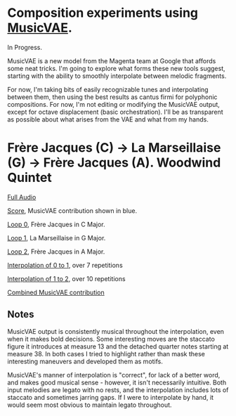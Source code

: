 # Composition experiments using [MusicVAE](https://magenta.tensorflow.org/music-vae).  
In Progress. 

MusicVAE is a new model from the Magenta team at Google that affords some neat tricks. I'm going to explore what forms these new tools suggest, starting with the ability to smoothly interpolate between melodic fragments. 

For now, I'm taking bits of easily recognizable tunes and interpolating between them, then using the best results as cantus firmi for polyphonic compositions. For now, I'm not editing or modifying the MusicVAE output, except for octave displacement (basic orchestration). I'll be as transparent as possible about what arises from the VAE and what from my hands.



# Frère Jacques (C) -> La Marseillaise (G) -> Frère Jacques (A). Woodwind Quintet

[Full Audio](https://dfilipczak.github.io/keyframes/audio/1/keyframes1.wav)

[Score](https://dfilipczak.github.io/keyframes/scores/keyframes1.pdf), MusicVAE contribution shown in blue.


[Loop 0](https://dfilipczak.github.io/keyframes/audio/1/0.wav), Frère Jacques in C Major.

[Loop 1](https://dfilipczak.github.io/keyframes/audio/1/1.wav), La Marseillaise in G Major.

[Loop 2](https://dfilipczak.github.io/keyframes/audio/1/2.wav), Frère Jacques in A Major.

[Interpolation of 0 to 1](https://dfilipczak.github.io/keyframes/audio/1/0to1.wav), over 7 repetitions

[Interpolation of 1 to 2](https://dfilipczak.github.io/keyframes/audio/1/1to2.wav), over 10 repetitions

[Combined MusicVAE contribution](https://dfilipczak.github.io/keyframes/audio/1/0to2.wav)

## Notes

MusicVAE output is consistently musical throughout the interpolation, even when it makes bold decisions. Some interesting moves are the staccato figure it introduces at measure 13 and the detached quarter notes starting at measure 38. In both cases I tried to highlight rather than mask these interesting maneuvers and developed them as motifs. 

MusicVAE's manner of interpolation is "correct", for lack of a better word, and makes good musical sense - however, it isn't necessarily intuitive. Both input melodies are legato with no rests, and the interpolation includes lots of staccato and sometimes jarring gaps. If I were to interpolate by hand, it would seem most obvious to maintain legato throughout. 

